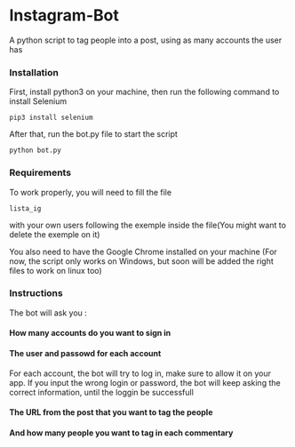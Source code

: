 # Instagram-Bot
A python script to tag people into a post, using as many accounts the user has

### Installation
First, install python3 on your machine, then run the following command to install Selenium
```
pip3 install selenium
```

After that, run the bot.py file to start the script
```
python bot.py
```

### Requirements
To work properly, you will need to fill the file 
```
lista_ig
```
with your own users following the exemple inside the file(You might want to delete the exemple on it)

You also need to have the Google Chrome installed on your machine
(For now, the script only works on Windows, but soon will be added the right files to work on linux too)



### Instructions
The bot will ask you :
#### How many accounts do you want to sign in
#### The user and passowd for each account
For each account, the bot will try to log in, make sure to allow it on your app. If you input the wrong login or password, the bot will keep asking the correct information, until the loggin be successfull
#### The URL from the post that you want to tag the people
#### And how many people you want to tag in each commentary

